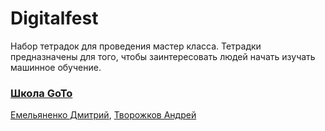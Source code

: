 # Digitalfest

Набор тетрадок для проведения мастер класса. Тетрадки предназначены для того, чтобы заинтересовать людей начать изучать машинное обучение.

### [Школа GoTo](https://goto.msk.ru)
[Емельяненко Дмитрий](https://github.com/TIXFeniks), [Творожков Андрей](https://tvorog.me)
